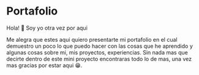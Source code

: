# Portafolio

Hola! 👋 Soy yo otra vez por aqui

Me alegra que estes aqui quiero presentarte mi portafolio en el cual demuestro un poco lo que puedo hacer con las cosas que he aprendido y algunas cosas sobre mi, mis proyectos, experiencias. Sin nada mas que decirte dentro de este mini proyecto encontraras todo lo de mas, una vez mas gracias por estar aqui 😁.
